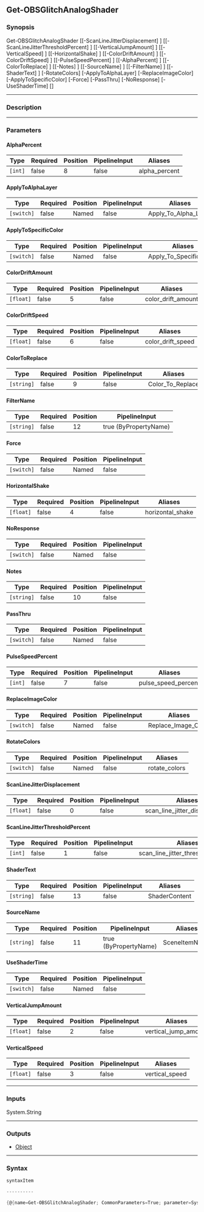 Get-OBSGlitchAnalogShader
-------------------------

### Synopsis

Get-OBSGlitchAnalogShader [[-ScanLineJitterDisplacement] <float>] [[-ScanLineJitterThresholdPercent] <int>] [[-VerticalJumpAmount] <float>] [[-VerticalSpeed] <float>] [[-HorizontalShake] <float>] [[-ColorDriftAmount] <float>] [[-ColorDriftSpeed] <float>] [[-PulseSpeedPercent] <int>] [[-AlphaPercent] <int>] [[-ColorToReplace] <string>] [[-Notes] <string>] [[-SourceName] <string>] [[-FilterName] <string>] [[-ShaderText] <string>] [-RotateColors] [-ApplyToAlphaLayer] [-ReplaceImageColor] [-ApplyToSpecificColor] [-Force] [-PassThru] [-NoResponse] [-UseShaderTime] [<CommonParameters>]

---

### Description

---

### Parameters
#### **AlphaPercent**

|Type   |Required|Position|PipelineInput|Aliases      |
|-------|--------|--------|-------------|-------------|
|`[int]`|false   |8       |false        |alpha_percent|

#### **ApplyToAlphaLayer**

|Type      |Required|Position|PipelineInput|Aliases             |
|----------|--------|--------|-------------|--------------------|
|`[switch]`|false   |Named   |false        |Apply_To_Alpha_Layer|

#### **ApplyToSpecificColor**

|Type      |Required|Position|PipelineInput|Aliases                |
|----------|--------|--------|-------------|-----------------------|
|`[switch]`|false   |Named   |false        |Apply_To_Specific_Color|

#### **ColorDriftAmount**

|Type     |Required|Position|PipelineInput|Aliases           |
|---------|--------|--------|-------------|------------------|
|`[float]`|false   |5       |false        |color_drift_amount|

#### **ColorDriftSpeed**

|Type     |Required|Position|PipelineInput|Aliases          |
|---------|--------|--------|-------------|-----------------|
|`[float]`|false   |6       |false        |color_drift_speed|

#### **ColorToReplace**

|Type      |Required|Position|PipelineInput|Aliases         |
|----------|--------|--------|-------------|----------------|
|`[string]`|false   |9       |false        |Color_To_Replace|

#### **FilterName**

|Type      |Required|Position|PipelineInput        |
|----------|--------|--------|---------------------|
|`[string]`|false   |12      |true (ByPropertyName)|

#### **Force**

|Type      |Required|Position|PipelineInput|
|----------|--------|--------|-------------|
|`[switch]`|false   |Named   |false        |

#### **HorizontalShake**

|Type     |Required|Position|PipelineInput|Aliases         |
|---------|--------|--------|-------------|----------------|
|`[float]`|false   |4       |false        |horizontal_shake|

#### **NoResponse**

|Type      |Required|Position|PipelineInput|
|----------|--------|--------|-------------|
|`[switch]`|false   |Named   |false        |

#### **Notes**

|Type      |Required|Position|PipelineInput|
|----------|--------|--------|-------------|
|`[string]`|false   |10      |false        |

#### **PassThru**

|Type      |Required|Position|PipelineInput|
|----------|--------|--------|-------------|
|`[switch]`|false   |Named   |false        |

#### **PulseSpeedPercent**

|Type   |Required|Position|PipelineInput|Aliases            |
|-------|--------|--------|-------------|-------------------|
|`[int]`|false   |7       |false        |pulse_speed_percent|

#### **ReplaceImageColor**

|Type      |Required|Position|PipelineInput|Aliases            |
|----------|--------|--------|-------------|-------------------|
|`[switch]`|false   |Named   |false        |Replace_Image_Color|

#### **RotateColors**

|Type      |Required|Position|PipelineInput|Aliases      |
|----------|--------|--------|-------------|-------------|
|`[switch]`|false   |Named   |false        |rotate_colors|

#### **ScanLineJitterDisplacement**

|Type     |Required|Position|PipelineInput|Aliases                      |
|---------|--------|--------|-------------|-----------------------------|
|`[float]`|false   |0       |false        |scan_line_jitter_displacement|

#### **ScanLineJitterThresholdPercent**

|Type   |Required|Position|PipelineInput|Aliases                           |
|-------|--------|--------|-------------|----------------------------------|
|`[int]`|false   |1       |false        |scan_line_jitter_threshold_percent|

#### **ShaderText**

|Type      |Required|Position|PipelineInput|Aliases      |
|----------|--------|--------|-------------|-------------|
|`[string]`|false   |13      |false        |ShaderContent|

#### **SourceName**

|Type      |Required|Position|PipelineInput        |Aliases      |
|----------|--------|--------|---------------------|-------------|
|`[string]`|false   |11      |true (ByPropertyName)|SceneItemName|

#### **UseShaderTime**

|Type      |Required|Position|PipelineInput|
|----------|--------|--------|-------------|
|`[switch]`|false   |Named   |false        |

#### **VerticalJumpAmount**

|Type     |Required|Position|PipelineInput|Aliases             |
|---------|--------|--------|-------------|--------------------|
|`[float]`|false   |2       |false        |vertical_jump_amount|

#### **VerticalSpeed**

|Type     |Required|Position|PipelineInput|Aliases       |
|---------|--------|--------|-------------|--------------|
|`[float]`|false   |3       |false        |vertical_speed|

---

### Inputs
System.String

---

### Outputs
* [Object](https://learn.microsoft.com/en-us/dotnet/api/System.Object)

---

### Syntax
```PowerShell
syntaxItem
```
```PowerShell
----------
```
```PowerShell
{@{name=Get-OBSGlitchAnalogShader; CommonParameters=True; parameter=System.Object[]}}
```
